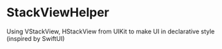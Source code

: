 # StackViewHelper

Using VStackView, HStackView from UIKit to make UI in declarative style (inspired by SwiftUI)
